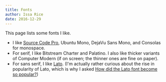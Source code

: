 ```yaml
---
title: Fonts
author: Issa Rice
date: 2016-12-29
---
```


This page lists some fonts I like.

- I like [Source Code Pro](https://github.com/adobe-fonts/source-code-pro),
  Ubuntu Mono, DejaVu Sans Mono, and
  Consolas for monospace.
- For serif, I like Bitstream Charter and Palatino.
I also like thicker variants of Computer Modern (if on screen; the thinner ones are fine on paper).
- For sans serif, I like [Lato](http://www.latofonts.com/lato-free-fonts/).
(I'm actually rather curious about the rise in popularity of Lato, which is why I asked [How did the Lato font become so popular?](https://www.quora.com/How-did-the-Lato-font-become-so-popular))
